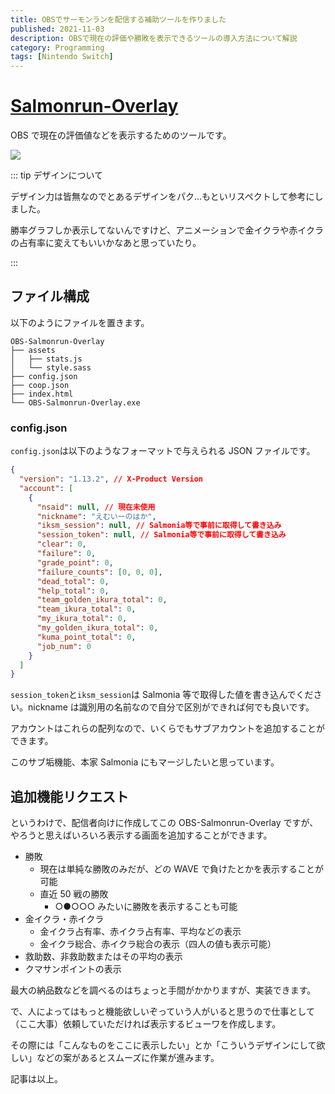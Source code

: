 ```yaml
---
title: OBSでサーモンランを配信する補助ツールを作りました
published: 2021-11-03
description: OBSで現在の評価や勝敗を表示できるツールの導入方法について解説
category: Programming
tags: [Nintendo Switch]
---
```


# [Salmonrun-Overlay](https://github.com/tkgstrator/obs-salmonrun-overlay)

OBS で現在の評価値などを表示するためのツールです。

![](https://pbs.twimg.com/media/FDQwibdaUAAslAJ?format=jpg&name=large)

::: tip デザインについて

デザイン力は皆無なのでとあるデザインをパク...もといリスペクトして参考にしました。

勝率グラフしか表示してないんですけど、アニメーションで金イクラや赤イクラの占有率に変えてもいいかなあと思っていたり。

:::

## ファイル構成

以下のようにファイルを置きます。

```
OBS-Salmonrun-Overlay
├── assets
│   ├── stats.js
│   └── style.sass
├── config.json
├── coop.json
├── index.html
└── OBS-Salmonrun-Overlay.exe
```

### config.json

`config.json`は以下のようなフォーマットで与えられる JSON ファイルです。

```json
{
  "version": "1.13.2", // X-Product Version
  "account": [
    {
      "nsaid": null, // 現在未使用
      "nickname": "えむいーのはか",
      "iksm_session": null, // Salmonia等で事前に取得して書き込み
      "session_token": null, // Salmonia等で事前に取得して書き込み
      "clear": 0,
      "failure": 0,
      "grade_point": 0,
      "failure_counts": [0, 0, 0],
      "dead_total": 0,
      "help_total": 0,
      "team_golden_ikura_total": 0,
      "team_ikura_total": 0,
      "my_ikura_total": 0,
      "my_golden_ikura_total": 0,
      "kuma_point_total": 0,
      "job_num": 0
    }
  ]
}
```

`session_token`と`iksm_session`は Salmonia 等で取得した値を書き込んでください。nickname は識別用の名前なので自分で区別ができれば何でも良いです。

アカウントはこれらの配列なので、いくらでもサブアカウントを追加することができます。

このサブ垢機能、本家 Salmonia にもマージしたいと思っています。

## 追加機能リクエスト

というわけで、配信者向けに作成してこの OBS-Salmonrun-Overlay ですが、やろうと思えばいろいろ表示する画面を追加することができます。

- 勝敗
  - 現在は単純な勝敗のみだが、どの WAVE で負けたとかを表示することが可能
  - 直近 50 戦の勝敗
    - ○●○○○ みたいに勝敗を表示することも可能
- 金イクラ・赤イクラ
  - 金イクラ占有率、赤イクラ占有率、平均などの表示
  - 金イクラ総合、赤イクラ総合の表示（四人の値も表示可能）
- 救助数、非救助数またはその平均の表示
- クマサンポイントの表示

最大の納品数などを調べるのはちょっと手間がかかりますが、実装できます。

で、人によってはもっと機能欲しいぞっていう人がいると思うので仕事として（ここ大事）依頼していただければ表示するビューワを作成します。

その際には「こんなものをここに表示したい」とか「こういうデザインにして欲しい」などの案があるとスムーズに作業が進みます。

記事は以上。
